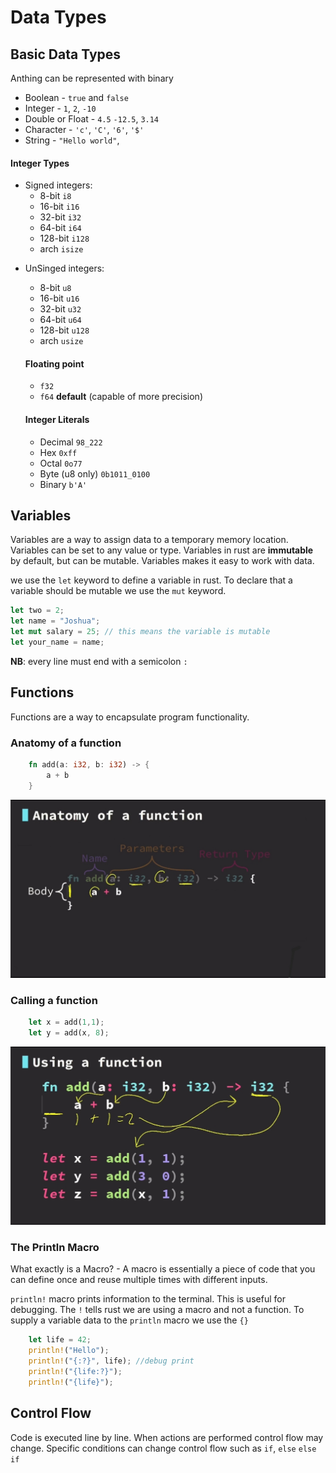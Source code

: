 # Data Types

## Basic Data Types

Anthing can be represented with binary

- Boolean - `true` and `false`
- Integer - `1`, `2`, `-10`
- Double or Float - `4.5` `-12.5`, `3.14`
- Character - `'c'`, `'C'`, `'6'`, `'$'`
- String - `"Hello world"`,

#### Integer Types

- Signed integers:
  - 8-bit `i8`
  - 16-bit `i16`
  - 32-bit `i32`
  - 64-bit `i64`
  - 128-bit `i128`
  - arch `isize`

* UnSinged integers:

  - 8-bit `u8`
  - 16-bit `u16`
  - 32-bit `u32`
  - 64-bit `u64`
  - 128-bit `u128`
  - arch `usize`

  #### Floating point

  - `f32`
  - `f64` **default** (capable of more precision)

  #### Integer Literals

  - Decimal `98_222`
  - Hex `0xff`
  - Octal `0o77`
  - Byte (u8 only) `0b1011_0100`
  - Binary `b'A'`

## Variables

Variables are a way to assign data to a temporary memory location. Variables can be set to any value or type.
Variables in rust are **immutable** by default, but can be mutable. Variables makes it easy to work with data.

we use the `let` keyword to define a variable in rust.
To declare that a variable should be mutable we use the `mut` keyword.

```rs
let two = 2;
let name = "Joshua";
let mut salary = 25; // this means the variable is mutable
let your_name = name;
```

**NB**: every line must end with a semicolon `:`

## Functions

Functions are a way to encapsulate program functionality.

### Anatomy of a function

```rs
    fn add(a: i32, b: i32) -> {
        a + b
    }
```

![Anatomy of a function](../fundamentals/fn_anatomy.jpeg)

### Calling a function

```rs
    let x = add(1,1);
    let y = add(x, 8);
```

![How To Call A Function](../fundamentals/calling_a_function.jpeg)

### The Println Macro

What exactly is a Macro? - A macro is essentially a piece of code that you can define once and reuse multiple times with different inputs.

`println!` macro prints information to the terminal. This is useful for debugging. The `!` tells rust we are using a macro and not a function.
To supply a variable data to the `println` macro we use the `{}`

```rs
    let life = 42;
    println!("Hello");
    println!("{:?}", life); //debug print
    println!("{life:?}");
    println!("{life}");
```

## Control Flow

Code is executed line by line. When actions are performed control flow may change. Specific conditions can change control flow such as `if`, `else` `else if`
